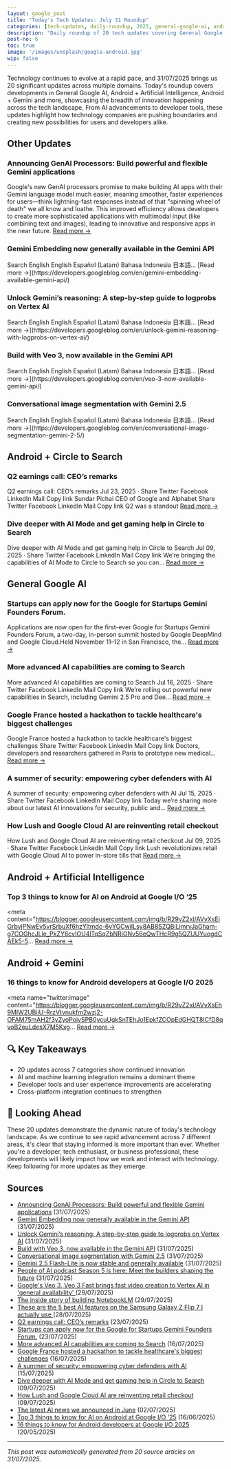 ```yaml
---
layout: google_post
title: "Today's Tech Updates: July 31 Roundup"
categories: [tech-updates, daily-roundup, 2025, general-google-ai, android-+-artificial-intelligence, android-+-gemini, privacy-&-security, android-development, uncategorized, android-+-circle-to-search]
description: "Daily roundup of 20 tech updates covering General Google AI, Android + Artificial Intelligence, Android + Gemini and more. Stay informed on the latest developments."
post-no: 6
toc: true
image: '/images/unsplash/google-android.jpg'
wip: false
---
```


Technology continues to evolve at a rapid pace, and 31/07/2025 brings us 20 significant updates across multiple domains. Today's roundup covers developments in General Google AI, Android + Artificial Intelligence, Android + Gemini and more, showcasing the breadth of innovation happening across the tech landscape. From AI advancements to developer tools, these updates highlight how technology companies are pushing boundaries and creating new possibilities for users and developers alike.

## Other Updates

### Announcing GenAI Processors: Build powerful and flexible Gemini applications

Google's new GenAI processors promise to make building AI apps with their Gemini language model much easier,  meaning smoother, faster experiences for users—think lightning-fast responses instead of that "spinning wheel of death" we all know and loathe.  This improved efficiency allows developers to create more sophisticated applications with multimodal input (like combining text and images), leading to innovative and responsive apps in the near future. [Read more →](https://developers.googleblog.com/en/genai-processors/)

### Gemini Embedding now generally available in the Gemini API

<iframe src="https://www.googletagmanager.com/ns.html?id=GTM-WVTLDSL " height="0" width="0" style="display:none;visibility:hidden"></iframe> Search English English Español (Latam) Bahasa Indonesia 日本語... [Read more →](https://developers.googleblog.com/en/gemini-embedding-available-gemini-api/)

### Unlock Gemini’s reasoning: A step-by-step guide to logprobs on Vertex AI

<iframe src="https://www.googletagmanager.com/ns.html?id=GTM-WVTLDSL " height="0" width="0" style="display:none;visibility:hidden"></iframe> Search English English Español (Latam) Bahasa Indonesia 日本語... [Read more →](https://developers.googleblog.com/en/unlock-gemini-reasoning-with-logprobs-on-vertex-ai/)

### Build with Veo 3, now available in the Gemini API

<iframe src="https://www.googletagmanager.com/ns.html?id=GTM-WVTLDSL " height="0" width="0" style="display:none;visibility:hidden"></iframe> Search English English Español (Latam) Bahasa Indonesia 日本語... [Read more →](https://developers.googleblog.com/en/veo-3-now-available-gemini-api/)

### Conversational image segmentation with Gemini 2.5

<iframe src="https://www.googletagmanager.com/ns.html?id=GTM-WVTLDSL " height="0" width="0" style="display:none;visibility:hidden"></iframe> Search English English Español (Latam) Bahasa Indonesia 日本語... [Read more →](https://developers.googleblog.com/en/conversational-image-segmentation-gemini-2-5/)

## Android + Circle to Search

### Q2 earnings call: CEO’s remarks

Q2 earnings call: CEO’s remarks Jul 23, 2025 · Share Twitter Facebook LinkedIn Mail Copy link Sundar Pichai CEO of Google and Alphabet Share Twitter Facebook LinkedIn Mail Copy link Q2 was a standout [Read more →](https://blog.google/inside-google/message-ceo/alphabet-earnings-q2-2025/)

### Dive deeper with AI Mode and get gaming help in Circle to Search

Dive deeper with AI Mode and get gaming help in Circle to Search Jul 09, 2025 · Share Twitter Facebook LinkedIn Mail Copy link We’re bringing the capabilities of AI Mode to Circle to Search so you can... [Read more →](https://blog.google/products/search/circle-to-search-ai-mode-gaming/)

## General Google AI

### Startups can apply now for the Google for Startups Gemini Founders Forum.

Applications are now open for the first-ever Google for Startups Gemini Founders Forum, a two-day, in-person summit hosted by Google DeepMind and Google Cloud.Held November 11–12 in San Francisco, the... [Read more →](https://blog.google/outreach-initiatives/entrepreneurs/apply-google-for-startups-gemini-founders-fund/)

### More advanced AI capabilities are coming to Search

More advanced AI capabilities are coming to Search Jul 16, 2025 · Share Twitter Facebook LinkedIn Mail Copy link We’re rolling out powerful new capabilities in Search, including Gemini 2.5 Pro and Dee... [Read more →](https://blog.google/products/search/deep-search-business-calling-google-search/)

### Google France hosted a hackathon to tackle healthcare's biggest challenges

Google France hosted a hackathon to tackle healthcare's biggest challenges Share Twitter Facebook LinkedIn Mail Copy link Doctors, developers and researchers gathered in Paris to prototype new medical... [Read more →](https://blog.google/technology/health/google-france-ai-healthcare-hackathon/)

### A summer of security: empowering cyber defenders with AI

A summer of security: empowering cyber defenders with AI Jul 15, 2025 · Share Twitter Facebook LinkedIn Mail Copy link Today we’re sharing more about our latest AI innovations for security, public and... [Read more →](https://blog.google/technology/safety-security/cybersecurity-updates-summer-2025/)

### How Lush and Google Cloud AI are reinventing retail checkout

How Lush and Google Cloud AI are reinventing retail checkout Jul 09, 2025 · Share Twitter Facebook LinkedIn Mail Copy link Lush revolutionizes retail with Google Cloud AI to power in-store tills that [Read more →](https://blog.google/around-the-globe/google-europe/united-kingdom/how-lush-and-google-cloud-ai-are-reinventing-retail-checkout/)

## Android + Artificial Intelligence

### Top 3 things to know for AI on Android at Google I/O ‘25

<meta content="https://blogger.googleusercontent.com/img/b/R29vZ2xl/AVvXsEiGrbvjPNwEv5vrSrbuXf6hzYltmdc-6vYGCwiILsy8AB8SZQBiLimrvJaGham-g7COGhcJLle_PkZY6cvIOU4lTqSqZbNRiGNv56eQwTHcR9g5QZUUYuogdCAEk5-5... [Read more →](https://android-developers.googleblog.com/2025/06/top-3-updates-for-ai-on-android-google-io.html)

## Android + Gemini

### 16 things to know for Android developers at Google I/O 2025

<meta name="twitter:image" content="https://blogger.googleusercontent.com/img/b/R29vZ2xl/AVvXsEh9MIW2UBiiU-RrzVtvnukfm2wzj2-OFAM75mAH2f3yZyoPoivSPB0ycuUgkSnTEhJo1EpkfZCOpEdGHQT8ICfD8qvoB2euLdesX7M5Kxg... [Read more →](https://android-developers.googleblog.com/2025/05/16-things-to-know-for-android-developers-google-io-2025.html)

## 🔍 Key Takeaways

- 20 updates across 7 categories show continued innovation
- AI and machine learning integration remains a dominant theme
- Developer tools and user experience improvements are accelerating
- Cross-platform integration continues to strengthen

## 🚀 Looking Ahead

These 20 updates demonstrate the dynamic nature of today's technology landscape. As we continue to see rapid advancement across 7 different areas, it's clear that staying informed is more important than ever. Whether you're a developer, tech enthusiast, or business professional, these developments will likely impact how we work and interact with technology. Keep following for more updates as they emerge.

## Sources

- [Announcing GenAI Processors: Build powerful and flexible Gemini applications](https://developers.googleblog.com/en/genai-processors/) (31/07/2025)
- [Gemini Embedding now generally available in the Gemini API](https://developers.googleblog.com/en/gemini-embedding-available-gemini-api/) (31/07/2025)
- [Unlock Gemini’s reasoning: A step-by-step guide to logprobs on Vertex AI](https://developers.googleblog.com/en/unlock-gemini-reasoning-with-logprobs-on-vertex-ai/) (31/07/2025)
- [Build with Veo 3, now available in the Gemini API](https://developers.googleblog.com/en/veo-3-now-available-gemini-api/) (31/07/2025)
- [Conversational image segmentation with Gemini 2.5](https://developers.googleblog.com/en/conversational-image-segmentation-gemini-2-5/) (31/07/2025)
- [Gemini 2.5 Flash-Lite is now stable and generally available](https://developers.googleblog.com/en/gemini-25-flash-lite-is-now-stable-and-generally-available/) (31/07/2025)
- [People of AI podcast Season 5 is here: Meet the builders shaping the future](https://developers.googleblog.com/en/people-of-ai-podcast-season-5/) (31/07/2025)
- [ Google's Veo 3, Veo 3 Fast brings fast video creation to Vertex AI in 'general availability' ](https://www.androidcentral.com/apps-software/ai/google-veo-3-veo-3-fast-fast-video-creation-vertex-ai-feature-teaser-announced) (29/07/2025)
- [The inside story of building NotebookLM](https://blog.google/technology/ai/developing-notebooklm/) (29/07/2025)
- [ These are the 5 best AI features on the Samsung Galaxy Z Flip 7 I actually use ](https://www.androidcentral.com/phones/samsung-galaxy/5-best-ai-features-samsung-galaxy-z-flip-7) (28/07/2025)
- [Q2 earnings call: CEO’s remarks](https://blog.google/inside-google/message-ceo/alphabet-earnings-q2-2025/) (23/07/2025)
- [Startups can apply now for the Google for Startups Gemini Founders Forum.](https://blog.google/outreach-initiatives/entrepreneurs/apply-google-for-startups-gemini-founders-fund/) (23/07/2025)
- [More advanced AI capabilities are coming to Search](https://blog.google/products/search/deep-search-business-calling-google-search/) (16/07/2025)
- [Google France hosted a hackathon to tackle healthcare's biggest challenges](https://blog.google/technology/health/google-france-ai-healthcare-hackathon/) (16/07/2025)
- [A summer of security: empowering cyber defenders with AI](https://blog.google/technology/safety-security/cybersecurity-updates-summer-2025/) (15/07/2025)
- [Dive deeper with AI Mode and get gaming help in Circle to Search](https://blog.google/products/search/circle-to-search-ai-mode-gaming/) (09/07/2025)
- [How Lush and Google Cloud AI are reinventing retail checkout](https://blog.google/around-the-globe/google-europe/united-kingdom/how-lush-and-google-cloud-ai-are-reinventing-retail-checkout/) (09/07/2025)
- [The latest AI news we announced in June](https://blog.google/technology/ai/google-ai-updates-june-2025/) (02/07/2025)
- [Top 3 things to know for AI on Android at Google I/O ‘25](https://android-developers.googleblog.com/2025/06/top-3-updates-for-ai-on-android-google-io.html) (16/06/2025)
- [16 things to know for Android developers at Google I/O 2025](https://android-developers.googleblog.com/2025/05/16-things-to-know-for-android-developers-google-io-2025.html) (20/05/2025)

---
*This post was automatically generated from 20 source articles on 31/07/2025.*
